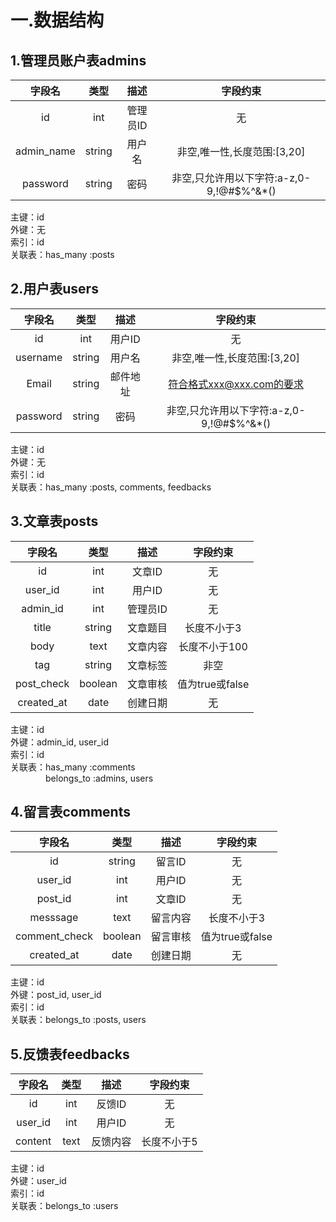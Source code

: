 # 一.数据结构
## 1.管理员账户表admins

| 字段名 | 类型 | 描述 | 字段约束 |
| :-: | :-: | :-: | :-: |
| id | int | 管理员ID | 无 |
| admin_name | string | 用户名 | 非空,唯一性,长度范围:[3,20] |
| password | string | 密码 | 非空,只允许用以下字符:a-z,0-9,!@#$%^&*() |

主键：id <br>
外键：无 <br>
索引：id <br>
关联表：has_many :posts <br>

## 2.用户表users

| 字段名 | 类型 | 描述 | 字段约束 |
| :-: | :-: | :-: | :-: |
| id | int | 用户ID | 无 |
| username | string | 用户名 | 非空,唯一性,长度范围:[3,20] |
| Email | string | 邮件地址 | 符合格式xxx@xxx.com的要求 |
| password | string | 密码 | 非空,只允许用以下字符:a-z,0-9,!@#$%^&*() |

主键：id <br>
外键：无 <br>
索引：id <br>
关联表：has_many :posts, comments, feedbacks <br>

## 3.文章表posts

| 字段名 | 类型 | 描述 | 字段约束 |
| :-: | :-: | :-: | :-: |
| id | int | 文章ID | 无 |
| user_id | int | 用户ID | 无 |
| admin_id | int | 管理员ID | 无 |
| title | string | 文章题目 | 长度不小于3 |
| body | text | 文章内容 | 长度不小于100 |
| tag | string | 文章标签 | 非空 |
| post_check | boolean | 文章审核 | 值为true或false |
| created_at | date | 创建日期 | 无 |

主键：id <br>
外键：admin_id, user_id <br>
索引：id <br>
关联表：has_many :comments <br>
&#8195;&#8195;&#8195;&#8195;belongs_to :admins, users <br>

## 4.留言表comments

| 字段名 | 类型 | 描述 | 字段约束 |
| :-: | :-: | :-: | :-: |
| id | string | 留言ID | 无 |
| user_id | int | 用户ID | 无 |
| post_id | int | 文章ID | 无 |
| messsage | text | 留言内容 | 长度不小于3 |
| comment_check | boolean | 留言审核 | 值为true或false |
| created_at | date | 创建日期 | 无 |

主键：id <br>
外键：post_id, user_id <br>
索引：id <br>
关联表：belongs_to :posts, users <br>

## 5.反馈表feedbacks

| 字段名 | 类型 | 描述 | 字段约束 |
| :-: | :-: | :-: | :-: |
| id | int | 反馈ID | 无 |
| user_id | int | 用户ID | 无 |
| content | text | 反馈内容 | 长度不小于5 |

主键：id <br>
外键：user_id <br>
索引：id <br>
关联表：belongs_to :users <br>


